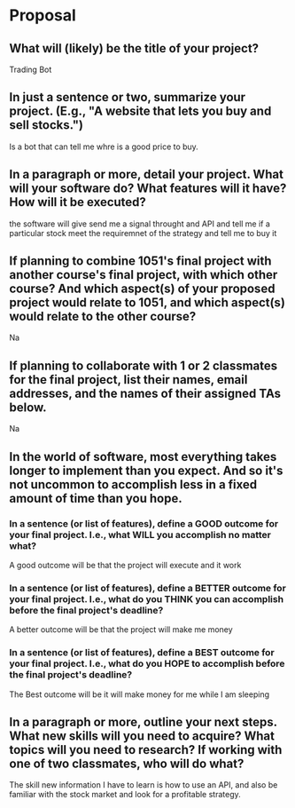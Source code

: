 # Proposal

## What will (likely) be the title of your project?

Trading Bot

## In just a sentence or two, summarize your project. (E.g., "A website that lets you buy and sell stocks.")

Is a bot that can tell me whre is a good price to buy.
## In a paragraph or more, detail your project. What will your software do? What features will it have? How will it be executed?

the software will give send me a signal throught and API and tell me if a particular stock meet the requiremnet of the strategy and tell me to buy it 

## If planning to combine 1051's final project with another course's final project, with which other course? And which aspect(s) of your proposed project would relate to 1051, and which aspect(s) would relate to the other course?

Na

## If planning to collaborate with 1 or 2 classmates for the final project, list their names, email addresses, and the names of their assigned TAs below.

Na

## In the world of software, most everything takes longer to implement than you expect. And so it's not uncommon to accomplish less in a fixed amount of time than you hope.

### In a sentence (or list of features), define a GOOD outcome for your final project. I.e., what WILL you accomplish no matter what?

A good outcome will be that the project will execute and it work

### In a sentence (or list of features), define a BETTER outcome for your final project. I.e., what do you THINK you can accomplish before the final project's deadline?

A better outcome will be that the project will make me money 

### In a sentence (or list of features), define a BEST outcome for your final project. I.e., what do you HOPE to accomplish before the final project's deadline?

The Best outcome will be it will make money for me while I am sleeping 

## In a paragraph or more, outline your next steps. What new skills will you need to acquire? What topics will you need to research? If working with one of two classmates, who will do what?

The skill new information I have to learn is how to use an API, and also be familiar with the stock market and look for a profitable strategy.
